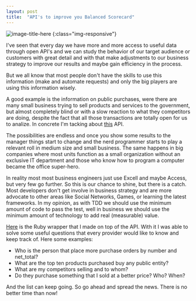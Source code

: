 ```yaml
---
layout: post
title:  "API's to improve you Balanced Scorecard"
---
```

![image-title-here](https://upload.wikimedia.org/wikipedia/commons/f/f9/Open-APIs-v5.png)
{:class="img-responsive"}

I've seen that every day we have more and more access to useful data through open API's and we can study the behavior of our target audience or customers with great detail and with that make adjustments to our business strategy to improve our results and maybe gain efficiency in the process.

But we all know that most people don't have the skills to use this information (make and automate requests) and only the big players are using this information wisely.

A good example is the information on public purchases, were there are many small business trying to sell products and services to the government, but almost completely blind or with a slow reaction to what they competitors are doing, despite the fact that all those transactions are totally open for us to analize. In concrete I'm tacking about [this](http://api.mercadopublico.cl/) API.

The possibilities are endless and once you show some results to the manager things start to change and the nerd programmer starts to play a relevant roll in medium size and small business. The same happens in big companies where most units function as a small organization without an exclusive IT department and those who know how to program a computer became the office super-hero.

In reality most most business engineers just use Excell and maybe Access, but very few go further. So this is our chance to shine, but there is a catch. Most developers don't get involve in business strategy and are more advocate to other areas like Social Networks, Games, or learning the latest frameworks. In my opinion, as with TDD we should use the minimum amount of code to pass the test, well in business we should use the minimum amount of technology to add real (measurable) value.

[Here](https://github.com/sbstn-jmnz/api_wrapper) is the Ruby wrapper that I made on top of the API. With it I was able to solve some useful questions that every provider would like to know and keep track of. Here some examples:

  * Who is the person that place more purchase orders by number and net_total?
  * What are the top ten products purchased buy any public entity?
  * What are my competitors selling and to whom?
  * Do they purchase something that I sold at a better price? Who? When?

And the list can keep going. So go ahead and spread the news. There is no better time than now!  
